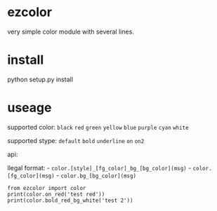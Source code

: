 # ezcolor
very simple color module with several lines.
# install
python setup.py install
# useage
supported color:
`black` `red` `green` `yellow` `blue` `purple` `cyan` `white`

supported stype:
`default` `bold` `underline` `on` `on2`

api:

llegal format: 
    - `color.[style]_[fg_color]_bg_[bg_color](msg)`
    - `color.[fg_color](msg)`
    - `color.bg_[bg_color](msg)`
```
from ezcolor import color
print(color.on_red('test red'))
print(color.bold_red_bg_white('test 2'))
```